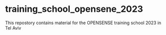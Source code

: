 # training_school_opensene_2023
This repostory contains material for the OPENSENSE training school 2023 in Tel Aviv
